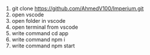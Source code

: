 1. git clone https://github.com/AhmedV100/Imperium.git
2. open vscode
3. open folder in vscode
4. open terminal from vscode
5. write command cd app
6. write command npm i
7. write command npm start